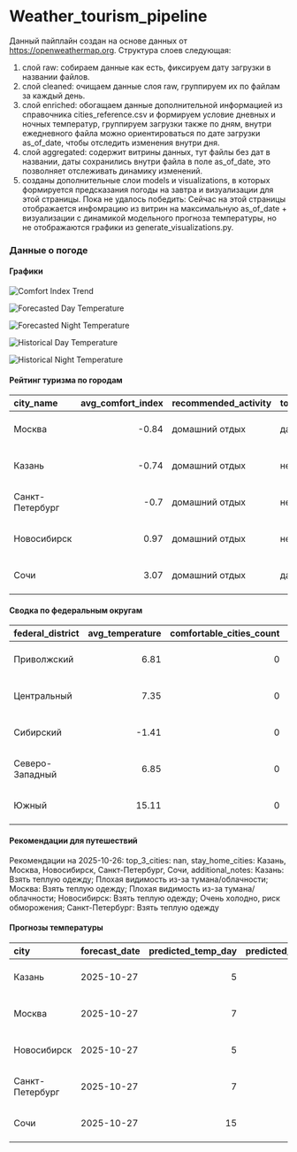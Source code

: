 # Weather_tourism_pipeline
Данный пайплайн создан на основе данных от https://openweathermap.org.
Структура слоев следующая:
  1) слой raw: 
  собираем данные как есть, фиксируем дату загрузки в названии файлов.
  2) слой cleaned:
  очищаем данные слоя raw, группируем их по файлам за каждый день.
  3) слой enriched:
  обогащаем данные дополнительной информацией из справочника cities_reference.csv и формируем условие дневных и ночных температур,
  группируем загрузки также по дням, внутри ежедневного файла можно ориентироваться по дате загрузки as_of_date, чтобы отследить изменения внутри дня.
  4) слой aggregated:
   содержит витрины данных, тут файлы без дат в названии, даты сохранились внутри файла в поле as_of_date, это позволняет отслеживать динамику изменений.
  6) созданы дополнительные слои models и visualizations, в которых формируется предсказания погоды на завтра и визуализации для этой страницы.
  Пока не удалось победить: Сейчас на этой страницы отображается инфомрацию из витрин на максимальную as_of_date + визуализации с динамикой модельного прогноза температуры, 
  но не отображаются графики из generate_visualizations.py.
<!-- WEATHER DATA START -->
### Данные о погоде

#### Графики
![Comfort Index Trend](data/visualizations/comfort_index_trend.png)

![Forecasted Day Temperature](data/visualizations/forecasted_day_temperature.png)

![Forecasted Night Temperature](data/visualizations/forecasted_night_temperature.png)

![Historical Day Temperature](data/visualizations/historical_day_temperature.png)

![Historical Night Temperature](data/visualizations/historical_night_temperature.png)

#### Рейтинг туризма по городам
| city_name       |   avg_comfort_index | recommended_activity   | tourist_season_match   | tourism_season   | tour_recommendation       | as_of_date          |
|:----------------|--------------------:|:-----------------------|:-----------------------|:-----------------|:--------------------------|:--------------------|
| Москва          |               -0.84 | домашний отдых         | да                     | Круглогодично    | домашний отдых в сезон    | 2025-10-26 07:20:00 |
| Казань          |               -0.74 | домашний отдых         | нет                    | Май-Сентябрь     | домашний отдых вне сезона | 2025-10-26 07:20:00 |
| Санкт-Петербург |               -0.7  | домашний отдых         | нет                    | Май-Сентябрь     | домашний отдых вне сезона | 2025-10-26 07:20:00 |
| Новосибирск     |                0.97 | домашний отдых         | нет                    | Июнь-Август      | домашний отдых вне сезона | 2025-10-26 07:20:00 |
| Сочи            |                3.07 | домашний отдых         | да                     | Май-Октябрь      | домашний отдых в сезон    | 2025-10-26 07:20:00 |

#### Сводка по федеральным округам
| federal_district   |   avg_temperature |   comfortable_cities_count | general_recommendation   | as_of_date          |
|:-------------------|------------------:|---------------------------:|:-------------------------|:--------------------|
| Приволжский        |              6.81 |                          0 | Лучше остаться дома      | 2025-10-26 07:20:00 |
| Центральный        |              7.35 |                          0 | Лучше остаться дома      | 2025-10-26 07:20:00 |
| Сибирский          |             -1.41 |                          0 | Лучше остаться дома      | 2025-10-26 07:20:00 |
| Северо-Западный    |              6.85 |                          0 | Лучше остаться дома      | 2025-10-26 07:20:00 |
| Южный              |             15.11 |                          0 | Лучше остаться дома      | 2025-10-26 07:20:00 |

#### Рекомендации для путешествий
Рекомендации на 2025-10-26: top_3_cities: nan, stay_home_cities: Казань, Москва, Новосибирск, Санкт-Петербург, Сочи, additional_notes: Казань: Взять теплую одежду; Плохая видимость из-за тумана/облачности; Москва: Взять теплую одежду; Плохая видимость из-за тумана/облачности; Новосибирск: Взять теплую одежду; Очень холодно, риск обморожения; Санкт-Петербург: Взять теплую одежду

#### Прогнозы температуры
| city            | forecast_date   |   predicted_temp_day |   predicted_temp_night | model_type       | as_of_date          |
|:----------------|:----------------|---------------------:|-----------------------:|:-----------------|:--------------------|
| Казань          | 2025-10-27      |                    5 |                      3 | LinearRegression | 2025-10-26 07:20:08 |
| Москва          | 2025-10-27      |                    7 |                      6 | LinearRegression | 2025-10-26 07:20:08 |
| Новосибирск     | 2025-10-27      |                    5 |                      3 | LinearRegression | 2025-10-26 07:20:08 |
| Санкт-Петербург | 2025-10-27      |                    7 |                      6 | LinearRegression | 2025-10-26 07:20:08 |
| Сочи            | 2025-10-27      |                   15 |                     14 | LinearRegression | 2025-10-26 07:20:08 |


<!-- WEATHER DATA END -->
